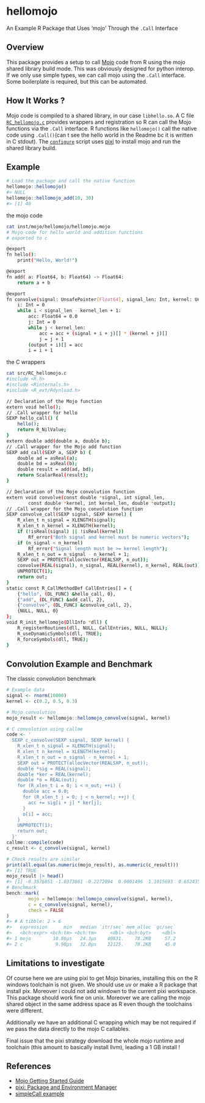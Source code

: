 
# hellomojo

An Example R Package that Uses ‘mojo’ Through the `.Call` Interface

## Overview

This package provides a setup to call
[Mojo](https://www.modular.com/mojo) code from R using the mojo shared
library build mode. This was obviously designed for python interop. If
we only use simple types, we can call mojo using the `.Call` interface.
Some boilerplate is required, but this can be automated.

## How It Works ?

Mojo code is compiled to a shared library, in our case `libhello.so`. A
C file [`RC_hellomojo.c`](src/RC_hellomojo.c) provides wrappers and
registration so R can call the Mojo functions via the `.Call` interface.
R functions like `hellomojo()` call the native code using `.Call()`(can
t see the hello world in the Readme bc it is written in C stdout). The
[`configure`](configure) script uses [pixi](https://pixi.sh/) to install
mojo and run the shared library build.

## Example

``` r
# Load the package and call the native function
hellomojo::hellomojo()
#> NULL
hellomojo::hellomojo_add(10, 30)
#> [1] 40
```

the mojo code

``` bash
cat inst/mojo/hellomojo/hellomojo.mojo
# Mojo code for hello world and addition functions
# exported to c 

@export
fn hello():
    print("Hello, World!")

@export
fn add( a: Float64, b: Float64) -> Float64:
    return a + b

@export
fn convolve(signal: UnsafePointer[Float64], signal_len: Int, kernel: UnsafePointer[Float64], kernel_len: Int, output: UnsafePointer[Float64]):
    i: Int = 0
    while i < signal_len - kernel_len + 1:
        acc: Float64 = 0.0
        j: Int = 0
        while j < kernel_len:
            acc = acc + (signal + i + j)[] * (kernel + j)[]
            j = j + 1
        (output + i)[] = acc
        i = i + 1
```

the C wrappers

``` bash
cat src/RC_hellomojo.c
#include <R.h>
#include <Rinternals.h>
#include <R_ext/Rdynload.h>

// Declaration of the Mojo function
extern void hello();
// .Call wrapper for hello 
SEXP hello_call() {
    hello();
    return R_NilValue;
}
extern double add(double a, double b);
// .Call wrapper for the Mojo add function
SEXP add_call(SEXP a, SEXP b) {
    double ad = asReal(a);
    double bd = asReal(b);
    double result = add(ad, bd);
    return ScalarReal(result);
}

// Declaration of the Mojo convolution function
extern void convolve(const double *signal, int signal_len,
        const double *kernel, int kernel_len, double *output);
// .Call wrapper for the Mojo convolution function
SEXP convolve_call(SEXP signal, SEXP kernel) {
    R_xlen_t n_signal = XLENGTH(signal);
    R_xlen_t n_kernel = XLENGTH(kernel);
    if (!isReal(signal) || !isReal(kernel))
        Rf_error("Both signal and kernel must be numeric vectors");
    if (n_signal < n_kernel)
        Rf_error("Signal length must be >= kernel length");
    R_xlen_t n_out = n_signal - n_kernel + 1;
    SEXP out = PROTECT(allocVector(REALSXP, n_out));
    convolve(REAL(signal), n_signal, REAL(kernel), n_kernel, REAL(out));
    UNPROTECT(1);
    return out;
}
static const R_CallMethodDef CallEntries[] = {
    {"hello", (DL_FUNC) &hello_call, 0},
    {"add", (DL_FUNC) &add_call, 2},
    {"convolve", (DL_FUNC) &convolve_call, 2},
    {NULL, NULL, 0}
};
void R_init_hellomojo(DllInfo *dll) {
    R_registerRoutines(dll, NULL, CallEntries, NULL, NULL);
    R_useDynamicSymbols(dll, TRUE);
    R_forceSymbols(dll, TRUE);
}
```

## Convolution Example and Benchmark

The classic convolution benchmark

``` r
# Example data
signal <- rnorm(10000)
kernel <- c(0.2, 0.5, 0.3)

# Mojo convolution
mojo_result <- hellomojo::hellomojo_convolve(signal, kernel)

# C convolution using callme
code <- '
  SEXP c_convolve(SEXP signal, SEXP kernel) {
    R_xlen_t n_signal = XLENGTH(signal);
    R_xlen_t n_kernel = XLENGTH(kernel);
    R_xlen_t n_out = n_signal - n_kernel + 1;
    SEXP out = PROTECT(allocVector(REALSXP, n_out));
    double *sig = REAL(signal);
    double *ker = REAL(kernel);
    double *o = REAL(out);
    for (R_xlen_t i = 0; i < n_out; ++i) {
      double acc = 0.0;
      for (R_xlen_t j = 0; j < n_kernel; ++j) {
        acc += sig[i + j] * ker[j];
      }
      o[i] = acc;
    }
    UNPROTECT(1);
    return out;
  }'
callme::compile(code)
c_result <- c_convolve(signal, kernel)

# Check results are similar
print(all.equal(as.numeric(mojo_result), as.numeric(c_result)))
#> [1] TRUE
mojo_result |> head()
#> [1] -0.3576851 -1.0373861 -0.2272094  0.9001496  1.1915693  0.6524356
# Benchmark
bench::mark(
        mojo = hellomojo::hellomojo_convolve(signal, kernel),
        c = c_convolve(signal, kernel),
        check = FALSE
)    
#> # A tibble: 2 × 6
#>   expression      min   median `itr/sec` mem_alloc `gc/sec`
#>   <bch:expr> <bch:tm> <bch:tm>     <dbl> <bch:byt>    <dbl>
#> 1 mojo        10.86µs   24.3µs    40831.    78.2KB     57.2
#> 2 c            9.98µs   32.8µs    32125.    78.2KB     45.0
```

## Limitations to investigate

Of course here we are using pixi to get Mojo binaries, installing this
on the R windows toolchain is not given. We should use uv or make a R
package that install pix. Moreover i could not add windown to the
current pixi workspace. This package should work fine on unix. Moreover
we are calling the mojo shared object in the same address space as R
even though the toolchains were different.

Additionally we have an additional C wrapping which may be not required
if we pass the data directly to the mojo C callables.

Final issue that the pixi strategy download the whole mojo runtime and
toolchain (this amount to basically install llvm), leading a 1 GB
install !

## References

- [Mojo Getting Started
  Guide](https://docs.modular.com/mojo/manual/get-started)  
- [pixi: Package and Environment Manager](https://pixi.sh/)
- [simpleCall example](https://github.com/coolbutuseless/simpleCall)
